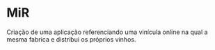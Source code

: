# MiR
 Criação de uma aplicação referenciando uma vinícula online na qual a mesma fabrica e distribui os próprios vinhos.

